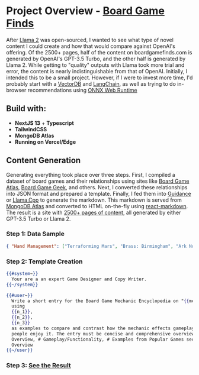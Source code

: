 # Project Overview - [Board Game Finds](https://www.boardgamefinds.com/)

After [Llama 2](https://huggingface.co/meta-llama/Llama-2-70b-chat-hf) was open-sourced, I wanted to see what type of novel content I could create and how that would compare against OpenAI's offering. Of the 2500+ pages, half of the content on boardgamefinds.com is generated by OpenAI's GPT-3.5 Turbo, and the other half is generated by Llama 2. While getting to "quality" outputs with Llama took more trial and error, the content is nearly indistinguishable from that of OpenAI. Initially, I intended this to be a small project. However, if I were to invest more time, I'd probably start with a [VectorDB](https://github.com/chroma-core/chroma) and [LangChain](https://github.com/langchain-ai/langchain), as well as trying to do in-browser recommendations using [ONNX Web Runtime](https://onnxruntime.ai/)

## Build with:

- **NextJS 13** + **Typescript**
- **TailwindCSS**
- **MongoDB Atlas**
- **Running on Vercel/Edge**

## Content Generation

Generating everything took place over three steps. First, I compiled a dataset of board games and their relationships using sites like [Board Game Atlas](https://www.boardgameatlas.com/), [Board Game Geek](https://boardgamegeek.com/), and others. Next, I converted these relationships into JSON format and prepared a template. Finally, I fed them into [Guidance](https://github.com/guidance-ai/guidance) or [Llama.Cpp](https://github.com/ggerganov/llama.cpp) to generate the markdown. This markdown is served from [MongoDB Atlas](https://www.mongodb.com/atlas) and converted to HTML on-the-fly using [react-markdown](https://github.com/remarkjs/react-markdown). The result is a site with [2500+ pages of content](https://www.boardgamefinds.com/), all generated by either GPT-3.5 Turbo or Llama 2.

### Step 1: Data Sample

```json
{ "Hand Management": ["Terraforming Mars", "Brass: Birmingham", "Ark Nova"] }
```

### Step 2: Template Creation

```handlebars
{{#system~}}
  Your are a an expert Game Designer and Copy Writer.
{{~/system}}

{{#user~}}
  Write a short entry for the Board Game Mechanic Encyclopedia on "{{mechanic}}",
  using
  {{n_1}},
  {{n_2}},
  {{n_3}}
  as examples to compare and contrast how the mechanic effects gameplay and why
  people enjoy it. The entry must be concise and comprehensive overview with a #
  Overview, # Gameplay/Functionality, # Examples from Popular Games sections. #
  Overview
{{~/user}}
```

### Step 3: [See the Result](https://www.boardgamefinds.com/mechanic/handmanagement)
